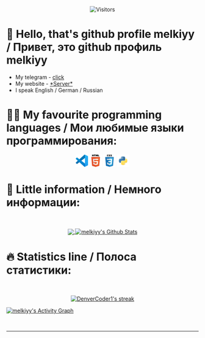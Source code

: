 <p align=center>
    <img alt="Visitors" src="https://visitor-badge.laobi.icu/badge?page_id=av1sx"/>
  </p>
  
  # 👋 Hello, that's github profile melkiyy / Привет, это github профиль melkiyy
  
  - My telegram - [click](https://t.me/melkiyyf)
  - My website - [\*Server\*](http:/ml-time.xyz)
  - I speak English / German / Russian

  
  # 👨‍💻 My favourite programming languages / Мои любимые языки программирования:
  <p align=center>
  <img height="32" src="https://raw.githubusercontent.com/github/explore/80688e429a7d4ef2fca1e82350fe8e3517d3494d/topics/visual-studio-code/visual-studio-code.png" />
  <img height="32" src="https://raw.githubusercontent.com/github/explore/80688e429a7d4ef2fca1e82350fe8e3517d3494d/topics/html/html.png" />
  <img height="32" src="https://raw.githubusercontent.com/github/explore/80688e429a7d4ef2fca1e82350fe8e3517d3494d/topics/css/css.png" />
  <img height="32" src="https://raw.githubusercontent.com/github/explore/80688e429a7d4ef2fca1e82350fe8e3517d3494d/topics/python/python.png" />
  </p>
  
  
  # 📘 Little information / Немного информации:
  <br>
  <p align=center>
    <a href="https://github.com/anuraghazra/github-readme-stats">
    <img height=145 align=center src="https://github-readme-stats.vercel.app/api/top-langs/?username=melkiyy&hide=c%23,powershell,java&title_color=2aa889&text_color=99d1ce&icon_color=2bbc8a&hide_border=true&bg_color=0c1014&langs_count=8&layout=compact" />
    </a>
    <a href="https://github.com/anuraghazra/github-readme-stats"><img align=center height=145 alt="melkiyy's Github Stats" src="https://denvercoder1-github-readme-stats.vercel.app/api?username=melkiyy&show_icons=true&count_private=true&theme=react&hide_border=true&bg_color=0D1117" /></a>
  </p>
  
  # 🔥 Statistics line / Полоса статистики:
  <br>
  <p align=center>
    <a href="https://github.com/DenverCoder1/github-readme-streak-stats">
      <img title="🔥 Get streak stats for your profile at git.io/streak-stats" alt="DenverCoder1's streak" src="https://github-readme-streak-stats.herokuapp.com/?user=melkiyy&theme=black-ice&hide_border=true&stroke=0000&background=0D1117&ring=60D9FA&fire=60D9FA&currStreakLabel=60D9FA"/>
    </a>
  </p>
  
  <a href="https://github.com/ashutosh00710/github-readme-activity-graph"><img alt="melkiyy's Activity Graph" src="https://activity-graph.herokuapp.com/graph?username=melkiyy&bg_color=0D1117&color=5BCDEC&line=5BCDEC&point=FFFFFF&hide_border=true" /></a>
  
  <br>
  
  ---
  
